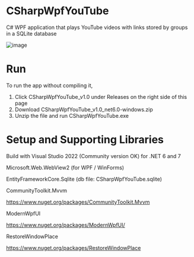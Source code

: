 # CSharpWpfYouTube
C# WPF application that plays YouTube videos with links stored by groups in a SQLite database

![image](https://github.com/psun247/CSharpWpfYouTube/assets/31531761/8f23fa26-618c-4c51-b573-6a7925cdb31e)

# Run
To run the app without compiling it,

1. Click CSharpWpfYouTube_v1.0 under Releases on the right side of this page
2. Download CSharpWpfYouTube_v1.0_net6.0-windows.zip
3. Unzip the file and run CSharpWpfYouTube.exe

# Setup and Supporting Libraries
Build with Visual Studio 2022 (Community version OK) for .NET 6 and 7

Microsoft.Web.WebView2 (for WPF / WinForms)

EntityFrameworkCore.Sqlite (db file: CSharpWpfYouTube.sqlite)

CommunityToolkit.Mvvm

https://www.nuget.org/packages/CommunityToolkit.Mvvm

ModernWpfUI

https://www.nuget.org/packages/ModernWpfUI/

RestoreWindowPlace

https://www.nuget.org/packages/RestoreWindowPlace
